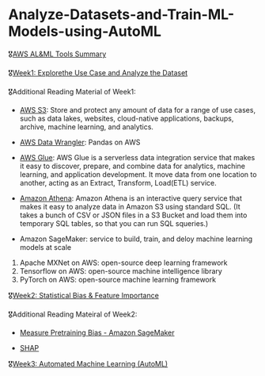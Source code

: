 # Analyze-Datasets-and-Train-ML-Models-using-AutoML

🎖[AWS AL&ML Tools Summary](https://medium.com/@WenxinZhang98/aws-ml-al-bigdata-8d1f4306d8cf)

🎖[Week1: Explorethe Use Case and Analyze the Dataset](https://github.com/wendyZhang98/Analyze-Datasets-and-Train-ML-Models-using-AutoML/blob/main/C1_W1.pdf)

🎖Additional Reading Material of Week1:
- [AWS S3](https://aws.amazon.com/pm/serv-s3/?trk=fecf68c9-3874-4ae2-a7ed-72b6d19c8034&sc_channel=ps&sc_campaign=acquisition&sc_medium=ACQ-P|PS-GO|Brand|Desktop|SU|Storage|S3|US|EN|Text&s_kwcid=AL!4422!3!488982706722!e!!g!!amazon%20s3&ef_id=CjwKCAjw6MKXBhA5EiwANWLODMRb8uj_YtDqcbwkSuf10xHCyAP3Hx-iZm0gZZyIK2dSSkVy-M7BCBoCyTwQAvD_BwE:G:s&s_kwcid=AL!4422!3!488982706722!e!!g!!amazon%20s3): Store and protect any amount of data for a range of use cases, such as data lakes, websites, cloud-native applications, backups, archive, machine learning, and analytics.

- [AWS Data Wrangler](https://github.com/awslabs/aws-data-wrangler): Pandas on AWS

- [AWS Glue](https://aws.amazon.com/glue/?whats-new-cards.sort-by=item.additionalFields.postDateTime&whats-new-cards.sort-order=desc): AWS Glue is a serverless data integration service that makes it easy to discover, prepare, and combine data for analytics, machine learning, and application development. It move data from one location to another, acting as an Extract, Transform, Load(ETL) service. 

- [Amazon Athena](https://aws.amazon.com/athena/?whats-new-cards.sort-by=item.additionalFields.postDateTime&whats-new-cards.sort-order=desc): Amazon Athena is an interactive query service that makes it easy to analyze data in Amazon S3 using standard SQL. (It takes a bunch of CSV or JSON files in a S3 Bucket and load them into temporary SQL tables, so that you can run SQL squeries.)

- Amazon SageMaker: service to build, train, and deloy machine learning models at scale
1) Apache MXNet on AWS: open-source deep learning framework
2) Tensorflow on AWS: open-source machine intelligence library
3) PyTorch on AWS: open-source machine learning framework

🎖[Week2: Statistical Bias & Feature Importance](https://github.com/wendyZhang98/Analyze-Datasets-and-Train-ML-Models-using-AutoML/blob/main/C1_W2.pdf)

🎖Additional Reading Mateiral of Week2:
- [Measure Pretraining Bias - Amazon SageMaker](https://docs.aws.amazon.com/sagemaker/latest/dg/clarify-measure-data-bias.html)

- [SHAP](https://shap.readthedocs.io/en/latest/)

🎖[Week3: Automated Machine Learning (AutoML)](https://github.com/wendyZhang98/Analyze-Datasets-and-Train-ML-Models-using-AutoML/blob/main/C1_W3.pdf)
